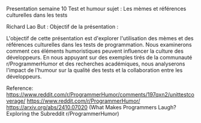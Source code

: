 Presentation semaine 10 
Test et humour sujet : Les mèmes et références culturelles dans les tests

Richard Lao
But :
Objectif de la présentation :

L'objectif de cette présentation est d'explorer l'utilisation des mèmes et des références 
culturelles dans les tests de programmation. Nous examinerons comment ces éléments humoristiques
peuvent influencer la culture des développeurs. En nous appuyant sur des exemples tirés de 
la communauté r/ProgrammerHumor et des recherches académiques, nous analyserons l'impact de l'humour sur
la qualité des tests et la collaboration entre les développeurs.

Reference: 
https://www.reddit.com/r/ProgrammerHumor/comments/197qxn2/unittestcoverage/ 
https://www.reddit.com/r/ProgrammerHumor/
https://arxiv.org/abs/2410.07020 (What Makes Programmers Laugh? Exploring the Subreddit r/ProgrammerHumor)


